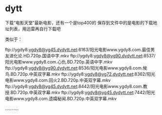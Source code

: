 # dytt
下载“电影天堂”最新电影，还有一个是top400的
保存到文件中的是电影的下载地址列表，用迅雷再自行下载吧

类似于：

ftp://ygdy8:ygdy8@yg45.dydytt.net:6163/阳光电影www.ygdy8.com.最佳男友进化论.HD.720p.国语中字.mkv
ftp://ygdy8:ygdy8@yg90.dydytt.net:8537/阳光电影www.ygdy8.com.心仇.BD.720p.英语中字.mkv
ftp://ygdy8:ygdy8@yg90.dydytt.net:8536/阳光电影www.ygdy8.com.候鸟.BD.720p.中英双字幕.mkv
ftp://ygdy8:ygdy8@yg72.dydytt.net:8362/阳光电影www.ygdy8.com.回火2.BD.720p.中英双字幕.mkv
ftp://ygdy8:ygdy8@yg45.dydytt.net:8442/阳光电影www.ygdy8.com.教授.BD.720p.中英双字幕.mkv
ftp://ygdy8:ygdy8@yg45.dydytt.net:7442/阳光电影www.ygdy8.com.遗孀秘闻.BD.720p.中英双字幕.mkv

...........
